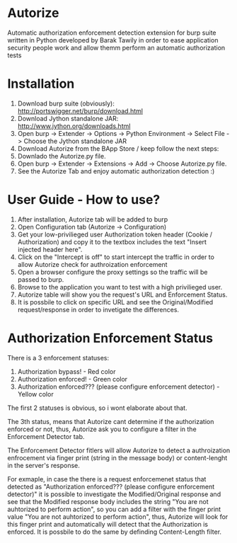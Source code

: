 # Autorize
Automatic authorization enforcement detection extension for burp suite written in Python developed by Barak Tawily in order to ease application security people work and allow themm perform an automatic authorization tests
# Installation 
1. Download burp suite (obviously): http://portswigger.net/burp/download.html
2. Download Jython standalone JAR: http://www.jython.org/downloads.html
3. Open burp -> Extender -> Options -> Python Environment -> Select File -> Choose the Jython standalone JAR
4. Download Autorize from the BApp Store / keep follow the next steps:
5. Downlado the Autorize.py file.
6. Open burp -> Extender -> Extensions -> Add -> Choose Autorize.py file.
7. See the Autorize Tab and enjoy automatic authorization detection :)

# User Guide - How to use?
1. After installation, Autorize tab will be added to burp
2. Open Configuration tab (Autorize -> Configuration)
3. Get your low-privilieged user Authorization token header (Cookie / Authorization) and copy it to the textbox includes the text "Insert injected header here".
4. Click on the "Intercept is off" to start intercept the traffic in order to allow Autorize check for authroization enforcement
5. Open a browser configure the proxy settings so the traffic will be passed to burp.
6. Browse to the application you want to test with a high privilieged user.
7. Autorize table will show you the request's URL and Enforcement Status.
8. It is possbile to click on specific URL and see the Original/Modified request/response in order to invetigate the differences.

# Authorization Enforcement Status
There is a 3 enforcement statuses:

1. Authorization bypass! - Red color
2. Authorization enforced! - Green color
3. Authorization enforced??? (please configure enforcement detector) - Yellow color

The first 2 statuses is obvious, so i wont elaborate about that.

The 3th status, means that Autorize cant determine if the authorization enforced or not, thus, Autorize ask you to configure a filter in the Enforcement Detector tab.

The Enforcement Detector fitlers will allow Autorize to detect a authroization enfrocement via finger print (string in the message body) or content-lenght in the server's response.

For exmaple, in case the there is a request enforcemenet status that detected as "Authorization enforced??? (please configure enforcement detector)" it is possible to investigate the Modified/Original response and see that the Modified response body includes the string "You are not auhtorized to perform action", so you can add a filter with the finger print value "You are not auhtorized to perform action", thus, Autorize will look for this finger print and automatically will detect that the Authorization is enforced.
It is possbile to do the same by definding Content-Length filter.
